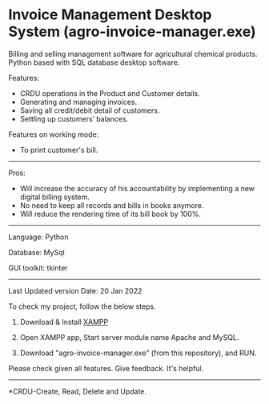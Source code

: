 # Invoice Management Desktop System (agro-invoice-manager.exe)
Billing and selling management software for agricultural chemical products. Python based with SQL database desktop software.

Features:
* CRDU operations in the Product and Customer details.
* Generating and managing invoices.
* Saving all credit/debit detail of customers.
* Settling up customers’ balances.

Features on working mode:
* To print customer's bill.

---------------------------------------------------------------------------------------------

Pros:
* Will increase the accuracy of his accountability by implementing a new digital billing system.
* No need to keep all records and bills in books anymore.
* Will reduce the rendering time of its bill book by 100%.

---------------------------------------------------------------------------------------------

Language: Python

Database: MySql

GUI toolkit: tkinter

---------------------------------------------------------------------------------------------

Last Updated version Date: 20 Jan 2022

To check my project, follow the below steps.

1) Download  & Install [XAMPP](https://www.apachefriends.org/download.html)

2) Open XAMPP app, Start server module name Apache and MySQL.

3) Download "agro-invoice-manager.exe" (from this repository), and RUN.

Please check given all features. Give feedback. It's helpful.

---------------------------------------------------------------------------------------------

*CRDU-Create, Read, Delete and Update.
